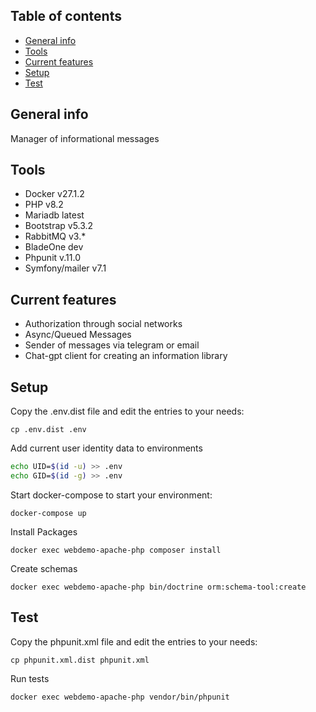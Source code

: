 ## Table of contents

* [General info](#general-info)
* [Tools](#tools)
* [Current features](#current-features)
* [Setup](#setup)
* [Test](#test)

## General info

Manager of informational messages

## Tools

- Docker v27.1.2
- PHP v8.2
- Mariadb latest
- Bootstrap v5.3.2
- RabbitMQ v3.*
- BladeOne dev
- Phpunit v.11.0
- Symfony/mailer v7.1

## Current features

- Authorization through social networks
- Async/Queued Messages
- Sender of messages via telegram or email
- Сhat-gpt client for creating an information library

## Setup

Copy the .env.dist file and edit the entries to your needs:

```
cp .env.dist .env
```

Add current user identity data to environments
```sh
echo UID=$(id -u) >> .env
echo GID=$(id -g) >> .env
```

Start docker-compose to start your environment:

```
docker-compose up
```

Install Packages

```
docker exec webdemo-apache-php composer install
```

Create schemas

```
docker exec webdemo-apache-php bin/doctrine orm:schema-tool:create
```

## Test

Copy the phpunit.xml file and edit the entries to your needs:

```
cp phpunit.xml.dist phpunit.xml
```

Run tests

```
docker exec webdemo-apache-php vendor/bin/phpunit
```